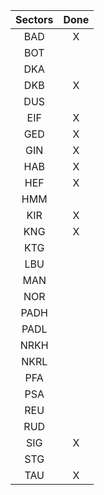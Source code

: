 | **Sectors** | **Done** |
|:-----------:|:--------:|
| BAD         |     X    |
| BOT         |          |
| DKA         |          |
| DKB         |     X    |
| DUS         |          |
| EIF         |     X    |
| GED         |     X    |
| GIN         |     X    |
| HAB         |     X    |
| HEF         |     X    |
| HMM         |          |
| KIR         |     X    |
| KNG         |     X    |
| KTG         |          |
| LBU         |          |
| MAN         |          |
| NOR         |          |
| PADH        |          |
| PADL        |          |
| NRKH        |          |
| NKRL        |          |
| PFA         |          |
| PSA         |          |
| REU         |          |
| RUD         |          |
| SIG         |     X    |
| STG         |          |
| TAU         |     X    |

